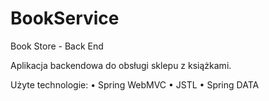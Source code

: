 # BookService
Book Store - Back End

Aplikacja backendowa do obsługi sklepu z książkami.

Użyte technologie: • Spring WebMVC • JSTL • Spring DATA
